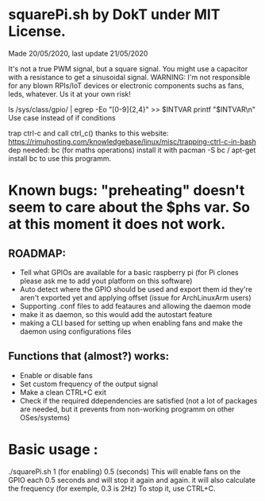 
# squarePi.sh by DokT under MIT License.
Made 20/05/2020, last update 21/05/2020

It's not a true PWM signal, but a square signal. You might use a capacitor with a resistance to get a sinusoidal signal.
WARNING: I'm not responsible for any blown RPIs/IoT devices or electronic components suchs as fans, leds, whatever.
Us it at your own risk!

ls /sys/class/gpio/ | egrep -Eo "[0-9]{2,4}" >> $INTVAR
printf "$INTVAR\n"
Use case instead of if conditions


trap ctrl-c and call ctrl_c() thanks to this website: https://rimuhosting.com/knowledgebase/linux/misc/trapping-ctrl-c-in-bash
dep needed: bc (for maths operations)
install it with pacman -S bc / apt-get install bc to use this programm.

# Known bugs: "preheating" doesn't seem to care about the $phs var. So at this moment it does not work.

## ROADMAP:
 - Tell what GPIOs are available for a basic raspberry pi (for Pi clones please ask me to add yout platform on this software)
 - Auto detect where the GPIO should be used and export them id they're aren't exported yet and applying offset (issue for ArchLinuxArm users)
 - Supporting .conf files to add feataures and allowing the daemon mode
 - make it as daemon, so this would add the autostart feature
 - making a CLI based for setting up when enabling fans and make the daemon using configurations files

## Functions that (almost?) works:
 - Enable or disable fans
 - Set custom frequency of the output signal
 - Make a clean CTRL+C exit
 - Check if the required ddependencies are satisfied (not a lot of packages are needed, but it prevents from non-working programm on other OSes/systems)


# Basic usage :
 ./squarePi.sh 1 (for enabling) 0.5 (seconds)
 This will enable fans on the GPIO each 0.5 seconds and will stop it again and again. it will also calculate the frequency (for exemple, 0.3 is 2Hz)
 To stop it, use CTRL+C. 
